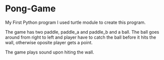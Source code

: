 # Pong-Game
My First Python program
I used turtle module to create this program.

The game has two paddle, paddle_a and paddle_b and a ball. The ball goes around from right to left and player have to catch the ball before it hits the wall, otherwise oposite player gets a point.

The game plays sound upon hiting the wall.
